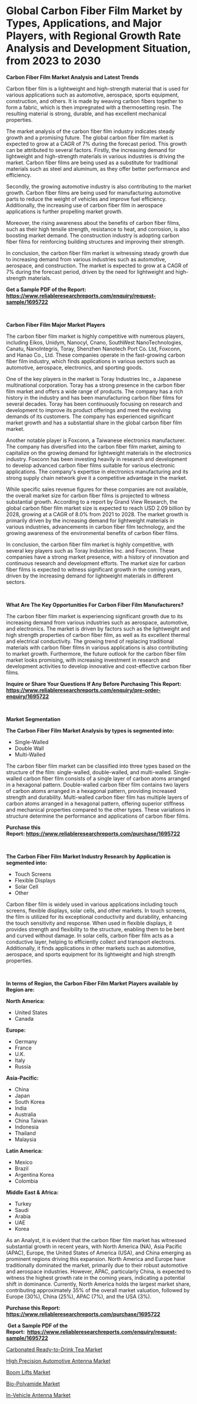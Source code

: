<p><h1>Global Carbon Fiber Film Market by Types, Applications, and Major Players, with Regional Growth Rate Analysis and Development Situation, from 2023 to 2030</h1></p><p><strong>Carbon Fiber Film Market Analysis and Latest Trends</strong></p>
<p><p>Carbon fiber film is a lightweight and high-strength material that is used for various applications such as automotive, aerospace, sports equipment, construction, and others. It is made by weaving carbon fibers together to form a fabric, which is then impregnated with a thermosetting resin. The resulting material is strong, durable, and has excellent mechanical properties.</p><p>The market analysis of the carbon fiber film industry indicates steady growth and a promising future. The global carbon fiber film market is expected to grow at a CAGR of 7% during the forecast period. This growth can be attributed to several factors. Firstly, the increasing demand for lightweight and high-strength materials in various industries is driving the market. Carbon fiber films are being used as a substitute for traditional materials such as steel and aluminum, as they offer better performance and efficiency.</p><p>Secondly, the growing automotive industry is also contributing to the market growth. Carbon fiber films are being used for manufacturing automotive parts to reduce the weight of vehicles and improve fuel efficiency. Additionally, the increasing use of carbon fiber film in aerospace applications is further propelling market growth.</p><p>Moreover, the rising awareness about the benefits of carbon fiber films, such as their high tensile strength, resistance to heat, and corrosion, is also boosting market demand. The construction industry is adopting carbon fiber films for reinforcing building structures and improving their strength.</p><p>In conclusion, the carbon fiber film market is witnessing steady growth due to increasing demand from various industries such as automotive, aerospace, and construction. The market is expected to grow at a CAGR of 7% during the forecast period, driven by the need for lightweight and high-strength materials.</p></p>
<p><strong>Get a Sample PDF of the Report:&nbsp; <a href="https://www.reliableresearchreports.com/enquiry/request-sample/1695722">https://www.reliableresearchreports.com/enquiry/request-sample/1695722</a></strong></p>
<p>&nbsp;</p>
<p><strong>Carbon Fiber Film Major Market Players</strong></p>
<p><p>The carbon fiber film market is highly competitive with numerous players, including Eikos, Unidym, Nanocyl, Cnano, SouthWest NanoTechnologies, Canatu, NanoIntegris, Toray, Shenzhen Nanotech Port Co. Ltd, Foxconn, and Hanao Co., Ltd. These companies operate in the fast-growing carbon fiber film industry, which finds applications in various sectors such as automotive, aerospace, electronics, and sporting goods.</p><p>One of the key players in the market is Toray Industries Inc., a Japanese multinational corporation. Toray has a strong presence in the carbon fiber film market and offers a wide range of products. The company has a rich history in the industry and has been manufacturing carbon fiber films for several decades. Toray has been continuously focusing on research and development to improve its product offerings and meet the evolving demands of its customers. The company has experienced significant market growth and has a substantial share in the global carbon fiber film market.</p><p>Another notable player is Foxconn, a Taiwanese electronics manufacturer. The company has diversified into the carbon fiber film market, aiming to capitalize on the growing demand for lightweight materials in the electronics industry. Foxconn has been investing heavily in research and development to develop advanced carbon fiber films suitable for various electronic applications. The company's expertise in electronics manufacturing and its strong supply chain network give it a competitive advantage in the market.</p><p>While specific sales revenue figures for these companies are not available, the overall market size for carbon fiber films is projected to witness substantial growth. According to a report by Grand View Research, the global carbon fiber film market size is expected to reach USD 2.09 billion by 2028, growing at a CAGR of 8.0% from 2021 to 2028. The market growth is primarily driven by the increasing demand for lightweight materials in various industries, advancements in carbon fiber film technology, and the growing awareness of the environmental benefits of carbon fiber films.</p><p>In conclusion, the carbon fiber film market is highly competitive, with several key players such as Toray Industries Inc. and Foxconn. These companies have a strong market presence, with a history of innovation and continuous research and development efforts. The market size for carbon fiber films is expected to witness significant growth in the coming years, driven by the increasing demand for lightweight materials in different sectors.</p></p>
<p>&nbsp;</p>
<p><strong>What Are The Key Opportunities For Carbon Fiber Film Manufacturers?</strong></p>
<p><p>The carbon fiber film market is experiencing significant growth due to its increasing demand from various industries such as aerospace, automotive, and electronics. The market is driven by factors such as the lightweight and high strength properties of carbon fiber film, as well as its excellent thermal and electrical conductivity. The growing trend of replacing traditional materials with carbon fiber films in various applications is also contributing to market growth. Furthermore, the future outlook for the carbon fiber film market looks promising, with increasing investment in research and development activities to develop innovative and cost-effective carbon fiber films.</p></p>
<p><strong>Inquire or Share Your Questions If Any Before Purchasing This Report: <a href="https://www.reliableresearchreports.com/enquiry/pre-order-enquiry/1695722">https://www.reliableresearchreports.com/enquiry/pre-order-enquiry/1695722</a></strong></p>
<p>&nbsp;</p>
<p><strong>Market Segmentation</strong></p>
<p><strong>The Carbon Fiber Film Market Analysis by types is segmented into:</strong></p>
<p><ul><li>Single-Walled</li><li>Double Wall</li><li>Multi-Walled</li></ul></p>
<p><p>The carbon fiber film market can be classified into three types based on the structure of the film: single-walled, double-walled, and multi-walled. Single-walled carbon fiber film consists of a single layer of carbon atoms arranged in a hexagonal pattern. Double-walled carbon fiber film contains two layers of carbon atoms arranged in a hexagonal pattern, providing increased strength and durability. Multi-walled carbon fiber film has multiple layers of carbon atoms arranged in a hexagonal pattern, offering superior stiffness and mechanical properties compared to the other types. These variations in structure determine the performance and applications of carbon fiber films.</p></p>
<p><strong>Purchase this Report:&nbsp;<a href="https://www.reliableresearchreports.com/purchase/1695722">https://www.reliableresearchreports.com/purchase/1695722</a></strong></p>
<p>&nbsp;</p>
<p><strong>The Carbon Fiber Film Market Industry Research by Application is segmented into:</strong></p>
<p><ul><li>Touch Screens</li><li>Flexible Displays</li><li>Solar Cell</li><li>Other</li></ul></p>
<p><p>Carbon fiber film is widely used in various applications including touch screens, flexible displays, solar cells, and other markets. In touch screens, the film is utilized for its exceptional conductivity and durability, enhancing the touch sensitivity and response. When used in flexible displays, it provides strength and flexibility to the structure, enabling them to be bent and curved without damage. In solar cells, carbon fiber film acts as a conductive layer, helping to efficiently collect and transport electrons. Additionally, it finds applications in other markets such as automotive, aerospace, and sports equipment for its lightweight and high strength properties.</p></p>
<p>&nbsp;</p>
<p><strong>In terms of Region, the Carbon Fiber Film Market Players available by Region are:</strong></p>
<p>
    <p> <strong> North America: </strong>
        <ul>
            <li>United States</li>
            <li>Canada</li>
        </ul>
        </p> 
    <p> <strong> Europe: </strong>
        <ul>
            <li>Germany</li>
            <li>France</li>
            <li>U.K.</li>
            <li>Italy</li>
            <li>Russia</li>
        </ul>
        </p> 
    <p> <strong> Asia-Pacific: </strong>
        <ul>
            <li>China</li>
            <li>Japan</li>
            <li>South Korea</li>
            <li>India</li>
            <li>Australia</li>
            <li>China Taiwan</li>
            <li>Indonesia</li>
            <li>Thailand</li>
            <li>Malaysia</li>
        </ul>
        </p> 
    <p> <strong> Latin America: </strong>
        <ul>
            <li>Mexico</li>
            <li>Brazil</li>
            <li>Argentina Korea</li>
            <li>Colombia</li>
        </ul>
        </p> 
    <p> <strong> Middle East & Africa: </strong>
        <ul>
            <li>Turkey</li>
            <li>Saudi</li>
            <li>Arabia</li>
            <li>UAE</li>
            <li>Korea</li>
        </ul>
    </p>
    </p>
<p><p>As an Analyst, it is evident that the carbon fiber film market has witnessed substantial growth in recent years, with North America (NA), Asia Pacific (APAC), Europe, the United States of America (USA), and China emerging as prominent regions driving this expansion. North America and Europe have traditionally dominated the market, primarily due to their robust automotive and aerospace industries. However, APAC, particularly China, is expected to witness the highest growth rate in the coming years, indicating a potential shift in dominance. Currently, North America holds the largest market share, contributing approximately 35% of the overall market valuation, followed by Europe (30%), China (25%), APAC (7%), and the USA (3%).</p></p>
<p><strong>Purchase this Report: <a href="https://www.reliableresearchreports.com/purchase/1695722">https://www.reliableresearchreports.com/purchase/1695722</a></strong></p>
<p>&nbsp;<strong>Get a Sample PDF of the Report:&nbsp;&nbsp;<a href="https://www.reliableresearchreports.com/enquiry/request-sample/1695722">https://www.reliableresearchreports.com/enquiry/request-sample/1695722</a></strong></p>
<p><strong></strong></p>
<p><p><a href="https://www.linkedin.com/pulse/carbonated-ready-to-drink-tea-market-research-report-unlocks-u3yre/">Carbonated Ready-to-Drink Tea Market</a></p><p><a href="https://medium.com/@isaiasmarks/high-precision-automotive-antenna-market-size-cagr-trends-2024-2030-ccab7c25f733">High Precision Automotive Antenna Market</a></p><p><a href="https://www.linkedin.com/pulse/boom-lifts-market-challenges-opportunities-growth-drivers-major-vfsje/">Boom Lifts Market</a></p><p><a href="https://www.linkedin.com/pulse/decoding-bio-polyamide-market-deep-dive-latest-trends-segmentation-apeme/">Bio-Polyamide Market</a></p><p><a href="https://medium.com/@cameronhuel/in-vehicle-antenna-market-size-cagr-trends-2024-2030-2df1d043d110">In-Vehicle Antenna Market</a></p></p>